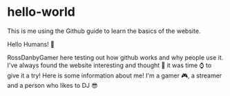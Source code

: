 # hello-world
This is me using the Github guide to learn the basics of the website.

Hello Humans! 👋

RossDanbyGamer here testing out how github works and why people use it. I've always found the website interesting and thought 💭 it was time ⌚ to give it a try!
Here is some information about me! I'm a gamer 🎮, a streamer and a person who likes to DJ 😎

